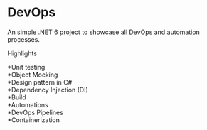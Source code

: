 # DevOps
An simple .NET 6 project to showcase all DevOps and automation processes.

Highlights

*Unit testing <br>
*Object Mocking <br>
*Design pattern in C# <br>
*Dependency Injection (DI) <br>
*Build <br>
*Automations <br>
*DevOps Pipelines <br> 
*Containerization <br>
